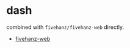 # dash

combined with `fivehanz/fivehanz-web` directly.

- [fivehanz-web](https://github.com/fivehanz/fivehanz-web)
